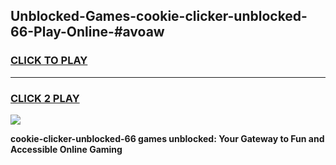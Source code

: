 
## Unblocked-Games-cookie-clicker-unblocked-66-Play-Online-#avoaw
<h3>
<a href="https://premium.freeplayer.one?title=cookie-clicker-unblocked-66&ref=27F">CLICK TO PLAY</a></h3>
<hr>

<h3>
<a href="https://premium.freeplayer.one?title=cookie-clicker-unblocked-66&ref=27F">CLICK 2 PLAY</a>
  
</h3>

<a href="https://premium.freeplayer.one?title=cookie-clicker-unblocked-66&ref=27F"><img src="https://clearcache.store/games.png"></a>


**cookie-clicker-unblocked-66 games unblocked: Your Gateway to Fun and Accessible Online Gaming**
